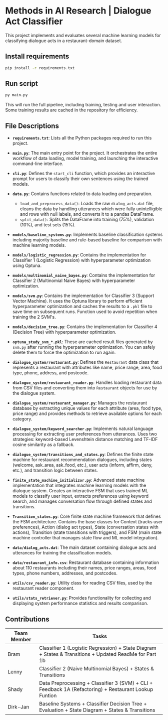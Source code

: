 # Methods in AI Research | Dialogue Act Classifier

This project implements and evaluates several machine learning models for classifying dialogue acts in a restaurant-domain dataset.

## Install requirements
```bash
pip install -r requirements.txt
```

## Run script
```bash
py main.py
```
This will run the full pipeline, including training, testing and user interaction. Some training results are cached in the repository for efficiency.

## File Descriptions

- **`requirements.txt`**: Lists all the Python packages required to run this project.
- **`main.py`**: The main entry point for the project. It orchestrates the entire workflow of data loading, model training, and launching the interactive command-line interface.
- **`cli.py`**: Defines the `start_cli` function, which provides an interactive prompt for users to classify their own sentences using the trained models.
- **`data.py`**: Contains functions related to data loading and preparation.
  - `load_and_preprocess_data()`: Loads the raw `dialog_acts.dat` file, cleans the data by handling utterances which were fully unintelligible and rows with null labels, and converts it to a pandas DataFrame.
  - `split_data()`: Splits the DataFrame into training (75%), validation (10%), and test sets (15%).
- **`models/baseline_systems.py`**: Implements baseline classification systems including majority baseline and rule-based baseline for comparison with machine learning models.
- **`models/logistic_regression.py`**: Contains the implementation for Classifier 1 (Logistic Regression) with hyperparameter optimization using Optuna.
- **`models/multinomial_naive_bayes.py`**: Contains the implementation for Classifier 2 (Multinomial Naive Bayes) with hyperparameter optimization.
- **`models/svm.py`**: Contains the implementation for Classifier 3 (Support Vector Machine). It uses the Optuna library to perform efficient hyperparameter optimization and caches the results to a `.pkl` file to save time on subsequent runs. Function used to avoid repetition when training the 2 SVM's.
- **`models/decision_tree.py`**: Contains the implementation for Classifier 4 (Decision Tree) with hyperparameter optimization.
- **`optuna_study_svm_*.pkl`**: These are cached result files generated by `svm.py` after running the hyperparameter optimization. You can safely delete them to force the optimization to run again.

- **`dialogue_system/restaurant.py`**: Defines the `Restaurant` data class that represents a restaurant with attributes like name, price range, area, food type, phone, address, and postcode.
- **`dialogue_system/restaurant_reader.py`**: Handles loading restaurant data from CSV files and converting them into `Restaurant` objects for use by the dialogue system.
- **`dialogue_system/restaurant_manager.py`**: Manages the restaurant database by extracting unique values for each attribute (area, food type, price range) and provides methods to retrieve available options for each category.
- **`dialogue_system/keyword_searcher.py`**: Implements natural language processing for extracting user preferences from utterances. Uses two strategies: keyword-based Levenshtein distance matching and TF-IDF cosine similarity as a fallback.
- **`dialogue_system/transitions_and_states.py`**: Defines the finite state machine for restaurant recommendation dialogues, including states (welcome, ask_area, ask_food, etc.), user acts (inform, affirm, deny, etc.), and transition logic between states.
- **`finite_state_machine_initializor.py`**: Advanced state machine implementation that integrates machine learning models with the dialogue system. Creates an interactive FSM that uses trained ML models to classify user input, extracts preferences using keyword search, and manages conversation flow through defined states and transitions.
- **`Transition_states.py`**: Core finite state machine framework that defines the FSM architecture. Contains the base classes for Context (tracks user preferences), Action (dialog act types), State (conversation states with actions), Transition (state transitions with triggers), and FSM (main state machine controller that manages state flow and ML model integration).


- **`data/dialog_acts.dat`**: The main dataset containing dialogue acts and utterances for training the classification models.
- **`data/restaurant_info.csv`**: Restaurant database containing information about 110 restaurants including their names, price ranges, areas, food types, phone numbers, addresses, and postcodes.

- **`utils/csv_reader.py`**: Utility class for reading CSV files, used by the restaurant reader component.
- **`utils/stats_retriever.py`**: Provides functionality for collecting and displaying system performance statistics and results comparison.



## Contributions

| Team Member | Tasks                                                                                                              |
|-------------|--------------------------------------------------------------------------------------------------------------------|
| Bram        | Classifier 1 (Logistic Regression) + State Diagram + States & Transitions + Updated ReadMe for Part 1b             |
| Lenny       | Classifier 2 (Naive Multinomial Bayes) + States & Transitions                                                      |
| Shady       | Data Preprocessing + Classifier 3 (SVM) + CLI + Feedback 1A (Refactoring) + Restaurant Lookup Funtion              |
| Dirk-Jan    | Baseline Systems +  Classifier Decision Tree + Evaluation + State Diagram + States & Transitions                   |

